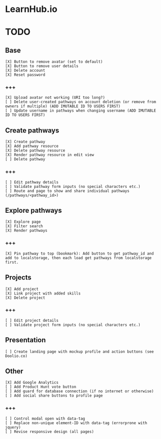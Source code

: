 # LearnHub.io

# TODO

## Base

    [X] Button to remove avatar (set to default)
    [X] Button to remove user details
    [X] Delete account
    [X] Reset password

### +++
    
    [X] Upload avatar not working (URI too long?)
    [ ] Delete user-created pathways on account deletion (or remove from owners if multiple) (ADD IMUTABLE ID TO USERS FIRST)
    [ ] Update username in pathways when changing username (ADD IMUTABLE ID TO USERS FIRST)

## Create pathways

    [X] Create pathway
    [X] Add pathway resource
    [X] Delete pathway resource
    [X] Render pathway resource in edit view
    [ ] Delete pathway

### +++
    
    [ ] Edit pathway details
    [ ] Validate pathway form inputs (no special characters etc.)
    [ ] Route and page to show and share individual pathways (/pathways/<pathway_id>)

## Explore pathways

    [X] Explore page
    [X] Filter search
    [X] Render pathways

### +++

    [X] Pin pathway to top (bookmark): Add button to get pathway_id and add to localstorage, then each load get pathways from localstorage first.

## Projects

    [X] Add project
    [X] Link project with added skills
    [X] Delete project

### +++

    [ ] Edit project details
    [ ] Validate project form inputs (no special characters etc.)

## Presentation

    [ ] Create landing page with mockup profile and action buttons (see Doolio.co)

## Other

    [X] Add Google Analytics
    [ ] Add Product Hunt vote button
    [ ] Add guard for database connection (if no internet or otherwise)
    [ ] Add social share buttons to profile page

### +++

    [ ] Control modal open with data-tag
    [ ] Replace non-unique element-ID with data-tag (errorprone with jquery)
    [ ] Revise responsive design (all pages)
